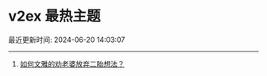 # v2ex 最热主题

最近更新时间: 2024-06-20 14:03:07

--- 
1. [如何文雅的劝老婆放弃二胎想法？](https://www.v2ex.com/t/1051029) 
